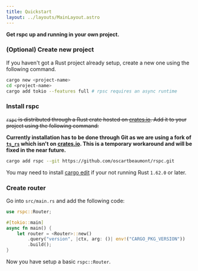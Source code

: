 ```yaml
---
title: Quickstart
layout: ../layouts/MainLayout.astro
---
```


**Get rspc up and running in your own project.**

### (Optional) Create new project

If you haven't got a Rust project already setup, create a new one using the following command.

```bash
cargo new <project-name>
cd <project-name>
cargo add tokio --features full # rpsc requires an async runtime
```

### Install rspc

~~`rspc` is distributed through a Rust crate hosted on [crates.io](https://crates.io/rspc). Add it to your project using the following command:~~

**Currently installation has to be done through Git as we are using a fork of [`ts_rs`](https://github.com/oscartbeaumont/ts-rs/tree/rspc) which isn't on [crates.io](https://crates.io/rspc). This is a temporary workaround and will be fixed in the near future.**

```bash
cargo add rspc --git https://github.com/oscartbeaumont/rspc.git
```

You may need to install [cargo edit](https://github.com/killercup/cargo-edit) if your not running Rust `1.62.0` or later.

### Create router

Go into `src/main.rs` and add the following code:

```rust
use rspc::Router;

#[tokio::main]
async fn main() {
    let router = <Router>::new()
        .query("version", |ctx, arg: ()| env!("CARGO_PKG_VERSION"))
        .build();
}
```

Now you have setup a basic `rspc::Router`.
